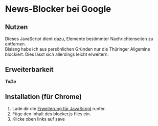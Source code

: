 # News-Blocker bei Google

## Nutzen 
Dieses JavaScript dient dazu, Elemente bestimmter Nachrichtenseiten zu entfernen. <br>
Bislang habe ich aus persönlichen Gründen nur die Thüringer Allgemine blockiert.
Dies lässt sich allerdings leicht erweitern.

## Erweiterbarkeit
***ToDo***

## Installation (für Chrome)
1. Lade dir die [Erweiterung für JavaScript](https://chromewebstore.google.com/detail/custom-javascript-for-web/ddbjnfjiigjmcpcpkmhogomapikjbjdk?hl=de&utm_source=ext_sidebar]) runter.
2. Füge den Inhalt des blocker.js files ein.
3. Klicke oben links auf save
